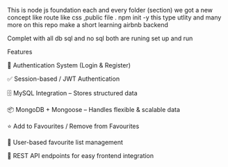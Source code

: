 This is node js foundation each and every folder (section) we got a new concept like route like css ,public file .
npm init -y this type utlity and many more on this repo 
make a short learning airbnb backend 


Complet with all db sql and no sql both are runing set up and run 


Features

🔐 Authentication System (Login & Register)

✅ Session-based / JWT Authentication

🗄️ MySQL Integration – Stores structured data

📦 MongoDB + Mongoose – Handles flexible & scalable data

⭐ Add to Favourites / Remove from Favourites

👤 User-based favourite list management

📡 REST API endpoints for easy frontend integration